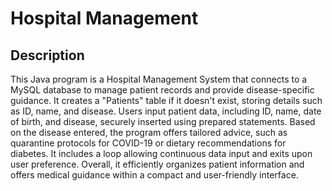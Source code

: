 # Hospital Management

## Description
This Java program is a Hospital Management System that connects to a MySQL database to manage patient records and provide disease-specific guidance. 
It creates a "Patients" table if it doesn't exist, storing details such as ID, name, and disease.
Users input patient data, including ID, name, date of birth, and disease, securely inserted using prepared statements.
Based on the disease entered, the program offers tailored advice, such as quarantine protocols for COVID-19 or dietary recommendations for diabetes.
It includes a loop allowing continuous data input and exits upon user preference.
Overall, it efficiently organizes patient information and offers medical guidance within a compact and user-friendly interface.
